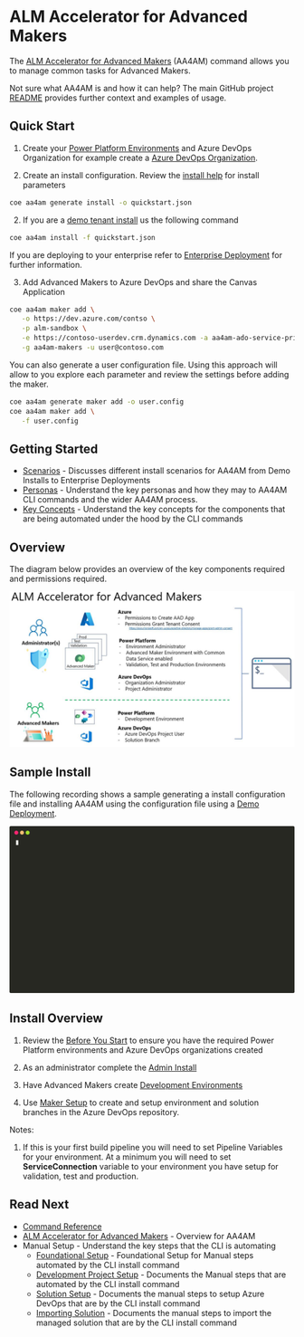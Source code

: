 # ALM Accelerator for Advanced Makers

The [ALM Accelerator for Advanced Makers](https://github.com/microsoft/coe-starter-kit/tree/main/ALMAcceleratorForAdvancedMakers) (AA4AM) 
command allows you to manage common tasks for Advanced Makers. 

Not sure what AA4AM is and how it can help? The main GitHub project [README](https://github.com/microsoft/coe-starter-kit/blob/main/ALMAcceleratorForAdvancedMakers/README.md) provides further context and examples of usage.

## Quick Start

1. Create your [Power Platform Environments](./key-concepts.md#environments) and Azure DevOps Organization for example create a [Azure DevOps Organization](https://azure.microsoft.com/en-us/services/devops/).

1. Create an install configuration. Review the [install help](../help/aa4am/install.md) for install parameters

```bash
coe aa4am generate install -o quickstart.json
```

2. If you are a [demo tenant install](./scenarios/tenant-deployments.md#demonstration-deployment) us the following command

```bash
coe aa4am install -f quickstart.json
```

If you are deploying to your enterprise refer to [Enterprise Deployment](./scenarios/tenant-deployments.md#enterprise-deployment) for further information.

3. Add Advanced Makers to Azure DevOps and share the Canvas Application

```bash
coe aa4am maker add \
   -o https://dev.azure.com/contso \
   -p alm-sandbox \
   -e https://contoso-userdev.crm.dynamics.com -a aa4am-ado-service-principal \
   -g aa4am-makers -u user@contoso.com
```

You can also generate a user configuration file. Using this approach will allow to you explore each parameter and review the settings before adding the maker.

```bash
coe aa4am generate maker add -o user.config
coe aa4am maker add \
   -f user.config
```

## Getting Started

- [Scenarios](./scenarios/readme.md) - Discusses different install scenarios for AA4AM from Demo Installs to Enterprise Deployments
- [Personas](./personas.md) - Understand the key personas and how they may to AA4AM CLI commands and the wider AA4AM process.
- [Key Concepts](./key-concepts.md) - Understand the key concepts for the components that are being automated under the hood by the CLI commands

## Overview

The diagram below provides an overview of the key components required and permissions required.

![ALM Accelerator for Advanced Makers Overview](../images/aa4am-overview.jpg)

## Sample Install

The following recording shows a sample generating a install configuration file and installing AA4AM using the configuration file using a [Demo Deployment](./scenarios/tenant-deployments.md#demonstration-deployment).

![Example](./install.svg)

## Install Overview

1. Review the [Before You Start](./before-you-start.md) to ensure you have the required Power Platform environments and Azure DevOps organizations created

2. As an administrator complete the [Admin Install](./admin-install.md)

3. Have Advanced Makers create [Development Environments](./development-environments.md)

4. Use [Maker Setup](./maker-setup.md) to create and setup environment and solution branches in the Azure DevOps repository.

Notes:
1. If this is your first build pipeline you will need to set Pipeline Variables for your environment. At a minimum you will need to set **ServiceConnection** variable to your environment you have setup for validation, test and production.

## Read Next

- [Command Reference](./command-reference.md)
- [ALM Accelerator for Advanced Makers](https://github.com/microsoft/coe-starter-kit/tree/main/ALMAcceleratorForAdvancedMakers) - Overview for AA4AM
- Manual Setup - Understand the key steps that the CLI is automating
  - [Foundational Setup](https://github.com/microsoft/coe-starter-kit/blob/main/ALMAcceleratorForAdvancedMakers/SETUPGUIDE.md#foundational-setup) - Foundational Setup for Manual steps automated by the CLI install command
  - [Development Project Setup](https://github.com/microsoft/coe-starter-kit/blob/main/ALMAcceleratorForAdvancedMakers/SETUPGUIDE.md#development-project-setup) - Documents the Manual steps that are automated by the CLI install command
  - [Solution Setup](https://github.com/microsoft/coe-starter-kit/blob/main/ALMAcceleratorForAdvancedMakers/SETUPGUIDE.md#solution-setup) - Documents the manual steps to setup Azure DevOps that are by the CLI install command
  - [Importing Solution](https://github.com/microsoft/coe-starter-kit/blob/main/ALMAcceleratorForAdvancedMakers/SETUPGUIDE.md#importing-the-solution-and-configuring-the-app) - Documents the manual steps to import the managed solution that are by the CLI install command